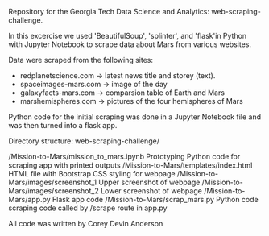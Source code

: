 Repository for the Georgia Tech Data Science and Analytics: web-scraping-challenge.

In this excercise we used 'BeautifulSoup', 'splinter', and 'flask'in Python with Jupyter Notebook to scrape data about Mars from various websites.

Data were scraped from the following sites:
  
  * redplanetscience.com  -> latest news title and storey (text).
  * spaceimages-mars.com -> image of the day
  * galaxyfacts-mars.com -> comparsion table of Earth and Mars
  * marshemispheres.com -> pictures of the four hemispheres of Mars

Python code for the initial scraping was done in a Jupyter Notebook file and was then turned into a flask app.

Directory structure: web-scraping-challenge/

/Mission-to-Mars/mission_to_mars.ipynb    Prototyping Python code for scraping app with printed outputs
/Mission-to-Mars/templates/index.html    HTML file with Bootstrap CSS styling for webpage
/Mission-to-Mars/images/screenshot_1     Upper screenshot of webpage
/Mission-to-Mars/images/screenshot_2     Lower screenshot of webpage
/Mission-to-Mars/app.py                  Flask app code
/Mission-to-Mars/scrap_mars.py           Python code scraping code called by /scrape route in app.py 

All code was written by Corey Devin Anderson
